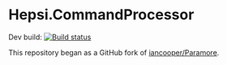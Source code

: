 # Hepsi.CommandProcessor

Dev build: [![Build status](https://ci.appveyor.com/api/projects/status/aj402tiqfdd2wp48?svg=true)](https://ci.appveyor.com/project/hepsiburadabot/hepsicommandprocessor)

This repository began as a GitHub fork of [iancooper/Paramore](https://github.com/iancooper/Paramore).